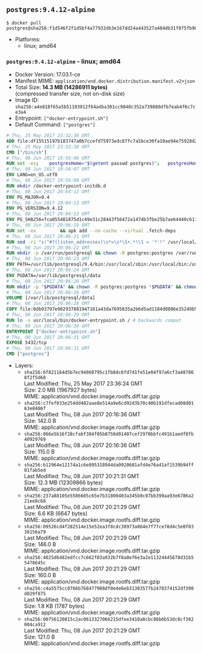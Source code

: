 ## `postgres:9.4.12-alpine`

```console
$ docker pull postgres@sha256:f1d546f2f1d5bf4a77932db3e167dd24a443527a484db31f075fb90e15127c66
```

-	Platforms:
	-	linux; amd64

### `postgres:9.4.12-alpine` - linux; amd64

-	Docker Version: 17.03.1-ce
-	Manifest MIME: `application/vnd.docker.distribution.manifest.v2+json`
-	Total Size: **14.3 MB (14286911 bytes)**  
	(compressed transfer size, not on-disk size)
-	Image ID: `sha256:a4e818f65a5b51193912f64adba301cc9840c352a739880dfb7eab4f6c7ce3a4`
-	Entrypoint: `["docker-entrypoint.sh"]`
-	Default Command: `["postgres"]`

```dockerfile
# Thu, 25 May 2017 23:32:38 GMT
ADD file:df15515197b183747a0b7ccefd75973edc87fc7a5bce30fa10ae94e75928d25c in / 
# Thu, 25 May 2017 23:32:38 GMT
CMD ["/bin/sh"]
# Thu, 08 Jun 2017 19:56:06 GMT
RUN set -ex; 	postgresHome="$(getent passwd postgres)"; 	postgresHome="$(echo "$postgresHome" | cut -d: -f6)"; 	[ "$postgresHome" = '/var/lib/postgresql' ]; 	mkdir -p "$postgresHome"; 	chown -R postgres:postgres "$postgresHome"
# Thu, 08 Jun 2017 19:56:07 GMT
ENV LANG=en_US.utf8
# Thu, 08 Jun 2017 19:56:08 GMT
RUN mkdir /docker-entrypoint-initdb.d
# Thu, 08 Jun 2017 20:04:12 GMT
ENV PG_MAJOR=9.4
# Thu, 08 Jun 2017 20:04:13 GMT
ENV PG_VERSION=9.4.12
# Thu, 08 Jun 2017 20:04:13 GMT
ENV PG_SHA256=fca055481875d1c49e31c28443f56472a1474b3fbe25b7ae64440c6118f82e64
# Thu, 08 Jun 2017 20:06:19 GMT
RUN set -ex 		&& apk add --no-cache --virtual .fetch-deps 		ca-certificates 		openssl 		tar 		&& wget -O postgresql.tar.bz2 "https://ftp.postgresql.org/pub/source/v$PG_VERSION/postgresql-$PG_VERSION.tar.bz2" 	&& echo "$PG_SHA256 *postgresql.tar.bz2" | sha256sum -c - 	&& mkdir -p /usr/src/postgresql 	&& tar 		--extract 		--file postgresql.tar.bz2 		--directory /usr/src/postgresql 		--strip-components 1 	&& rm postgresql.tar.bz2 		&& apk add --no-cache --virtual .build-deps 		bison 		coreutils 		dpkg-dev dpkg 		flex 		gcc 		libc-dev 		libedit-dev 		libxml2-dev 		libxslt-dev 		make 		openssl-dev 		perl 		util-linux-dev 		zlib-dev 		&& cd /usr/src/postgresql 	&& awk '$1 == "#define" && $2 == "DEFAULT_PGSOCKET_DIR" && $3 == "\"/tmp\"" { $3 = "\"/var/run/postgresql\""; print; next } { print }' src/include/pg_config_manual.h > src/include/pg_config_manual.h.new 	&& grep '/var/run/postgresql' src/include/pg_config_manual.h.new 	&& mv src/include/pg_config_manual.h.new src/include/pg_config_manual.h 	&& gnuArch="$(dpkg-architecture --query DEB_BUILD_GNU_TYPE)" 	&& wget -O config/config.guess 'https://git.savannah.gnu.org/cgit/config.git/plain/config.guess?id=7d3d27baf8107b630586c962c057e22149653deb' 	&& wget -O config/config.sub 'https://git.savannah.gnu.org/cgit/config.git/plain/config.sub?id=7d3d27baf8107b630586c962c057e22149653deb' 	&& ./configure 		--build="$gnuArch" 		--enable-integer-datetimes 		--enable-thread-safety 		--enable-tap-tests 		--disable-rpath 		--with-uuid=e2fs 		--with-gnu-ld 		--with-pgport=5432 		--with-system-tzdata=/usr/share/zoneinfo 		--prefix=/usr/local 		--with-includes=/usr/local/include 		--with-libraries=/usr/local/lib 				--with-openssl 		--with-libxml 		--with-libxslt 	&& make -j "$(nproc)" world 	&& make install-world 	&& make -C contrib install 		&& runDeps="$( 		scanelf --needed --nobanner --recursive /usr/local 			| awk '{ gsub(/,/, "\nso:", $2); print "so:" $2 }' 			| sort -u 			| xargs -r apk info --installed 			| sort -u 	)" 	&& apk add --no-cache --virtual .postgresql-rundeps 		$runDeps 		bash 		su-exec 		tzdata 	&& apk del .fetch-deps .build-deps 	&& cd / 	&& rm -rf 		/usr/src/postgresql 		/usr/local/share/doc 		/usr/local/share/man 	&& find /usr/local -name '*.a' -delete
# Thu, 08 Jun 2017 20:06:21 GMT
RUN sed -ri "s!^#?(listen_addresses)\s*=\s*\S+.*!\1 = '*'!" /usr/local/share/postgresql/postgresql.conf.sample
# Thu, 08 Jun 2017 20:06:22 GMT
RUN mkdir -p /var/run/postgresql && chown -R postgres:postgres /var/run/postgresql && chmod 2777 /var/run/postgresql
# Thu, 08 Jun 2017 20:06:23 GMT
ENV PATH=/usr/lib/postgresql/9.4/bin:/usr/local/sbin:/usr/local/bin:/usr/sbin:/usr/bin:/sbin:/bin
# Thu, 08 Jun 2017 20:06:24 GMT
ENV PGDATA=/var/lib/postgresql/data
# Thu, 08 Jun 2017 20:06:26 GMT
RUN mkdir -p "$PGDATA" && chown -R postgres:postgres "$PGDATA" && chmod 777 "$PGDATA" # this 777 will be replaced by 700 at runtime (allows semi-arbitrary "--user" values)
# Thu, 08 Jun 2017 20:06:26 GMT
VOLUME [/var/lib/postgresql/data]
# Thu, 08 Jun 2017 20:06:28 GMT
COPY file:0db93797e962937881947161a43da7695835a2b6d5ad1184d0886e35249b5e39 in /usr/local/bin/ 
# Thu, 08 Jun 2017 20:06:29 GMT
RUN ln -s usr/local/bin/docker-entrypoint.sh / # backwards compat
# Thu, 08 Jun 2017 20:06:30 GMT
ENTRYPOINT ["docker-entrypoint.sh"]
# Thu, 08 Jun 2017 20:06:31 GMT
EXPOSE 5432/tcp
# Thu, 08 Jun 2017 20:06:31 GMT
CMD ["postgres"]
```

-	Layers:
	-	`sha256:6f821164d5b7ec94868795c1fb8dc6fd7d1fe51e04f97a6cf3a487868f2f5d68`  
		Last Modified: Thu, 25 May 2017 23:36:24 GMT  
		Size: 2.0 MB (1967927 bytes)  
		MIME: application/vnd.docker.image.rootfs.diff.tar.gzip
	-	`sha256:c7fef033e254dd482aae8e514a9e6cd92d3b70c40b191dfecad08d0163e8486f`  
		Last Modified: Thu, 08 Jun 2017 20:16:36 GMT  
		Size: 142.0 B  
		MIME: application/vnd.docker.image.rootfs.diff.tar.gzip
	-	`sha256:066e5b16f28cfabf384f05b8758d01407cef2970bbfc491b1aedf8fb40929769`  
		Last Modified: Thu, 08 Jun 2017 20:16:36 GMT  
		Size: 115.0 B  
		MIME: application/vnd.docker.image.rootfs.diff.tar.gzip
	-	`sha256:b12964e12174a1c6e895318944da0920681afd4e76a41af1539b94ff01fab5ed`  
		Last Modified: Thu, 08 Jun 2017 20:21:31 GMT  
		Size: 12.3 MB (12309866 bytes)  
		MIME: application/vnd.docker.image.rootfs.diff.tar.gzip
	-	`sha256:237a88105e5586605c65e7b31800403a345b0c07bb399aa93e6786a221ee8c68`  
		Last Modified: Thu, 08 Jun 2017 20:21:29 GMT  
		Size: 6.6 KB (6647 bytes)  
		MIME: application/vnd.docker.image.rootfs.diff.tar.gzip
	-	`sha256:09526cd4f282514e15e52ea3f8cdc38973a064e7f77ce78d4c5e0f0338156a79`  
		Last Modified: Thu, 08 Jun 2017 20:21:29 GMT  
		Size: 146.0 B  
		MIME: application/vnd.docker.image.rootfs.diff.tar.gzip
	-	`sha256:4025d6482edfcc7c662f03a932b7f8a0ef6e3a2e11324445678d31b55478645c`  
		Last Modified: Thu, 08 Jun 2017 20:21:29 GMT  
		Size: 160.0 B  
		MIME: application/vnd.docker.image.rootfs.diff.tar.gzip
	-	`sha256:c4a5575cc0766b768477908df0ede6eb31303577b2478374152df390d029f875`  
		Last Modified: Thu, 08 Jun 2017 20:21:29 GMT  
		Size: 1.8 KB (1787 bytes)  
		MIME: application/vnd.docker.image.rootfs.diff.tar.gzip
	-	`sha256:00756120815c2ac0613327066215dfee3410a8cbc86b6b53dc8cf382004ca912`  
		Last Modified: Thu, 08 Jun 2017 20:21:29 GMT  
		Size: 121.0 B  
		MIME: application/vnd.docker.image.rootfs.diff.tar.gzip
